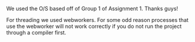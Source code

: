 We used the O/S based off of Group 1 of Assignment 1. Thanks guys!

For threading we used webworkers. For some odd reason processes that use the webworker will not work correctly if you do not run the project through a compiler first.
